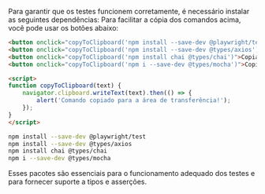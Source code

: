 Para garantir que os testes funcionem corretamente, é necessário instalar as seguintes dependências:
Para facilitar a cópia dos comandos acima, você pode usar os botões abaixo:

```html
<button onclick="copyToClipboard('npm install --save-dev @playwright/test')">Copiar</button>
<button onclick="copyToClipboard('npm install --save-dev @types/axios')">Copiar</button>
<button onclick="copyToClipboard('npm install chai @types/chai')">Copiar</button>
<button onclick="copyToClipboard('npm i --save-dev @types/mocha')">Copiar</button>

<script>
function copyToClipboard(text) {
    navigator.clipboard.writeText(text).then(() => {
        alert('Comando copiado para a área de transferência!');
    });
}
</script>
```

```bash
npm install --save-dev @playwright/test
npm install --save-dev @types/axios
npm install chai @types/chai
npm i --save-dev @types/mocha
```

Esses pacotes são essenciais para o funcionamento adequado dos testes e para fornecer suporte a tipos e asserções.

